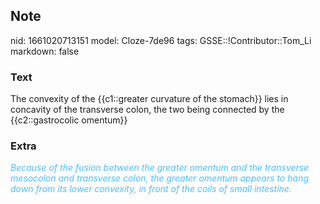 ## Note
nid: 1661020713151
model: Cloze-7de96
tags: GSSE::!Contributor::Tom_Li
markdown: false

### Text
<div>
  The convexity of the {{c1::greater curvature of the stomach}}
  lies in concavity of the transverse colon, the two being
  connected by the {{c2::gastrocolic omentum}}
</div>

### Extra
<div>
  <i><font color="#4FBCFF">Because of the fusion between the
  greater omentum and the transverse mesocolon and transverse
  colon, the greater omentum appears to hang down from its lower
  convexity, in front of the coils of small intestine.</font></i>
</div>

